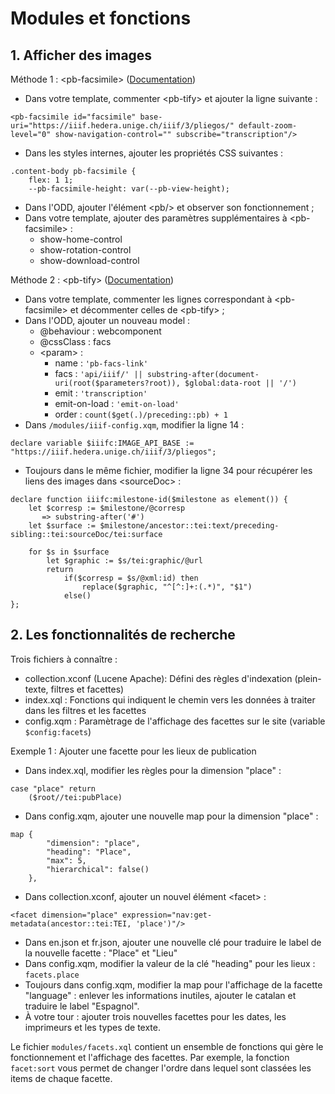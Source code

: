 # Modules et fonctions
## 1. Afficher des images
Méthode 1 : &lt;pb-facsimile&gt; ([Documentation](https://cdn.tei-publisher.com/@2.23.2/dist/api.html#pb-facsimile.0))

- Dans votre template, commenter &lt;pb-tify&gt; et ajouter la ligne suivante :
```
<pb-facsimile id="facsimile" base-uri="https://iiif.hedera.unige.ch/iiif/3/pliegos/" default-zoom-level="0" show-navigation-control="" subscribe="transcription"/>
```
- Dans les styles internes, ajouter les propriétés CSS suivantes :
```
.content-body pb-facsimile {
    flex: 1 1;
    --pb-facsimile-height: var(--pb-view-height);
```
- Dans l'ODD, ajouter l'élément &lt;pb/&gt; et observer son fonctionnement ;
- Dans votre template, ajouter des paramètres supplémentaires à &lt;pb-facsimile&gt; :
    - show-home-control
    - show-rotation-control
    - show-download-control 

Méthode 2 : &lt;pb-tify&gt; ([Documentation](https://cdn.tei-publisher.com/@2.23.2/dist/api.html#pb-tify.0))

- Dans votre template, commenter les lignes correspondant à &lt;pb-facsimile&gt; et décommenter celles de &lt;pb-tify&gt; ;
- Dans l'ODD, ajouter un nouveau model :
    - @behaviour : webcomponent
    - @cssClass : facs
    - &lt;param&gt; :
        - name : ```'pb-facs-link'```
        - facs : ```'api/iiif/' || substring-after(document-uri(root($parameters?root)), $global:data-root || '/')```
        - emit : ```'transcription'```
        - emit-on-load : ```'emit-on-load'```
        - order : ```count($get(.)/preceding::pb) + 1```
- Dans ```/modules/iiif-config.xqm```, modifier la ligne 14 :
    
```
declare variable $iiifc:IMAGE_API_BASE := "https://iiif.hedera.unige.ch/iiif/3/pliegos";
```

- Toujours dans le même fichier, modifier la ligne 34 pour récupérer les liens des images dans &lt;sourceDoc&gt; :
```
declare function iiifc:milestone-id($milestone as element()) {
    let $corresp := $milestone/@corresp
       => substring-after('#')
    let $surface := $milestone/ancestor::tei:text/preceding-sibling::tei:sourceDoc/tei:surface
    
    for $s in $surface
        let $graphic := $s/tei:graphic/@url
        return
            if($corresp = $s/@xml:id) then
                replace($graphic, "^[^:]+:(.*)", "$1")
            else()
};
```

## 2. Les fonctionnalités de recherche
Trois fichiers à connaître :

- collection.xconf (Lucene Apache): Défini des règles d'indexation (plein-texte, filtres et facettes)
- index.xql : Fonctions qui indiquent le chemin vers les données à traiter dans les filtres et les facettes
- config.xqm : Paramètrage de l'affichage des facettes sur le site (variable ```$config:facets```)

Exemple 1 : Ajouter une facette pour les lieux de publication

- Dans index.xql, modifier les règles pour la dimension "place" :
```
case "place" return
    ($root//tei:pubPlace)
```
- Dans config.xqm, ajouter une nouvelle map pour la dimension "place" :
```
map {
        "dimension": "place",
        "heading": "Place",
        "max": 5,
        "hierarchical": false()
    },
```

- Dans collection.xconf, ajouter un nouvel élément &lt;facet&gt; :
```
<facet dimension="place" expression="nav:get-metadata(ancestor::tei:TEI, 'place')"/>
```

- Dans en.json et fr.json, ajouter une nouvelle clé pour traduire le label de la nouvelle facette : "Place" et "Lieu"
- Dans config.xqm, modifier la valeur de la clé "heading" pour les lieux : ```facets.place```
- Toujours dans config.xqm, modifier la map pour l'affichage de la facette "language" : enlever les informations inutiles, ajouter le catalan et traduire le label "Espagnol".
- À votre tour : ajouter trois nouvelles facettes pour les dates, les imprimeurs et les types de texte.

Le fichier ```modules/facets.xql``` contient un ensemble de fonctions qui gère le fonctionnement et l'affichage des facettes. Par exemple, la fonction ```facet:sort``` vous permet de changer l'ordre dans lequel sont classées les items de chaque facette.